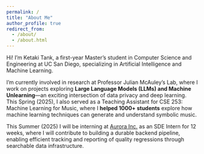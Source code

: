 ```yaml
---
permalink: /
title: "About Me"
author_profile: true
redirect_from: 
  - /about/
  - /about.html
---
```


Hi! I’m Ketaki Tank, a first-year Master’s student in Computer Science and Engineering at UC San Diego, specializing in Artificial Intelligence and Machine Learning.

I’m currently involved in research at Professor Julian McAuley’s Lab, where I work on projects exploring **Large Language Models (LLMs) and Machine Unlearning**—an exciting intersection of data privacy and deep learning. This Spring (2025), I also served as a Teaching Assistant for CSE 253: Machine Learning for Music, where I **helped 1000+ students** explore how machine learning techniques can generate and understand symbolic music.

This Summer (2025) I will be interning at [Aurora Inc.](https://aurora.tech/) as an SDE Intern for 12 weeks, where I will contribute to building a durable backend pipeline, enabling efficient tracking and reporting of quality regressions through searchable data infrastructure. 